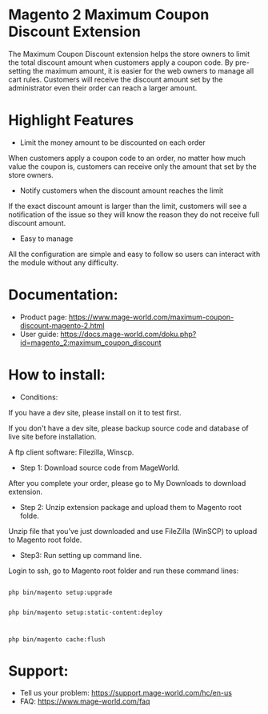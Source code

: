 # Magento 2 Maximum Coupon Discount Extension
The Maximum Coupon Discount extension helps the store owners to limit the total discount amount when customers apply a coupon code. By pre-setting the maximum amount, it is easier for the web owners to manage all cart rules. Customers will receive the discount amount set by the administrator even their order can reach a larger amount. 
# Highlight Features 
* Limit the money amount to be discounted on each order

When customers apply a coupon code to an order, no matter how much value the coupon is, customers can receive only the amount that set by the store owners. 
* Notify customers when the discount amount reaches the limit 

If the exact discount amount is larger than the limit, customers will see a notification of the issue so they will know the reason they do not receive full discount amount. 
* Easy to manage

All the configuration are simple and easy to follow so users can interact with the module without any difficulty. 
# Documentation:
* Product page: https://www.mage-world.com/maximum-coupon-discount-magento-2.html
* User guide: https://docs.mage-world.com/doku.php?id=magento_2:maximum_coupon_discount
# How to install:
* Conditions:

If you have a dev site, please install on it to test first.

If you don't have a dev site, please backup source code and database of live site before installation.

A ftp client software: Filezilla, Winscp.

* Step 1: Download source code from MageWorld.

After you complete your order, please go to My Downloads to download extension.

* Step 2: Unzip extension package and upload them to Magento root folde.

Unzip file that you've just downloaded and use FileZilla (WinSCP) to upload to Magento root folde.

* Step3: Run setting up command line.

Login to ssh, go to Magento root folder and run these command lines:

<code>
php bin/magento setup:upgrade

php bin/magento setup:static-content:deploy

php bin/magento cache:flush
</code>

# Support: 
* Tell us your problem: https://support.mage-world.com/hc/en-us
* FAQ: https://www.mage-world.com/faq
